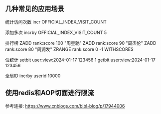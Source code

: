 
## 几种常见的应用场景

统计访问次数
incr OFFICIAL_INDEX_VISIT_COUNT

添加多次
incrby OFFICIAL_INDEX_VISIT_COUNT 5

排行榜
ZADD rank:score 100 "周星驰"
ZADD rank:score 90 "周杰伦"
ZADD rank:score 80 "周润发"
ZRANGE rank:score 0 -1 WITHSCORES

位统计
setbit user:view:2024-01-17 123456 1
getbit user:view:2024-01-17 123456

全局ID
incrby userid 10000

## 使用redis和AOP切面进行限流

参考连接: https://www.cnblogs.com/blbl-blog/p/17944006